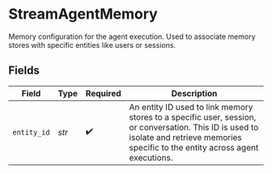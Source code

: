 # StreamAgentMemory

Memory configuration for the agent execution. Used to associate memory stores with specific entities like users or sessions.


## Fields

| Field                                                                                                                                                                                  | Type                                                                                                                                                                                   | Required                                                                                                                                                                               | Description                                                                                                                                                                            |
| -------------------------------------------------------------------------------------------------------------------------------------------------------------------------------------- | -------------------------------------------------------------------------------------------------------------------------------------------------------------------------------------- | -------------------------------------------------------------------------------------------------------------------------------------------------------------------------------------- | -------------------------------------------------------------------------------------------------------------------------------------------------------------------------------------- |
| `entity_id`                                                                                                                                                                            | *str*                                                                                                                                                                                  | :heavy_check_mark:                                                                                                                                                                     | An entity ID used to link memory stores to a specific user, session, or conversation. This ID is used to isolate and retrieve memories specific to the entity across agent executions. |